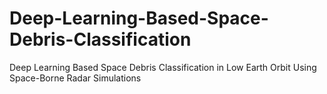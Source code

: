 # Deep-Learning-Based-Space-Debris-Classification
Deep Learning Based Space Debris Classification in Low Earth Orbit Using Space-Borne Radar Simulations
